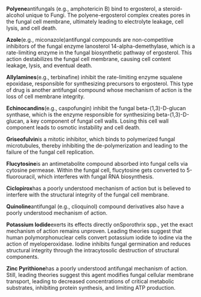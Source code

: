 **Polyene**antifungals (e.g., amphotericin B) bind to ergosterol, a steroid-alcohol unique to Fungi. The polyene-ergosterol complex creates pores in the fungal cell membrane, ultimately leading to electrolyte leakage, cell lysis, and cell death.

**Azole**(e.g., miconazole)antifungal compounds are non-competitive inhibitors of the fungal enzyme lanosterol 14-alpha-demethylase, which is a rate-limiting enzyme in the fungal biosynthetic pathway of ergosterol. This action destabilizes the fungal cell membrane, causing cell content leakage, lysis, and eventual death.

**Allylamines**(e.g., terbinafine) inhibit the rate-limiting enzyme squalene epoxidase, responsible for synthesizing precursors to ergosterol. This type of drug is another antifungal compound whose mechanism of action is the loss of cell membrane integrity.

**Echinocandins**(e.g., caspofungin) inhibit the fungal beta-(1,3)-D-glucan synthase, which is the enzyme responsible for synthesizing beta-(1,3)-D-glucan, a key component of fungal cell walls. Losing this cell wall component leads to osmotic instability and cell death.

**Griseofulvin**is a mitotic inhibitor, which binds to polymerized fungal microtubules, thereby inhibiting the de-polymerization and leading to the failure of the fungal cell replication.

**Flucytosine**is an antimetabolite compound absorbed into fungal cells via cytosine permease. Within the fungal cell, flucytosine gets converted to 5-fluorouracil, which interferes with fungal RNA biosynthesis.

**Ciclopirox**has a poorly understood mechanism of action but is believed to interfere with the structural integrity of the fungal cell membrane.

**Quinoline**antifungal (e.g., clioquinol) compound derivatives also have a poorly understood mechanism of action.

**Potassium Iodide**exerts its effects directly onSporothrix
spp., yet the exact mechanism of action remains unproven. Leading theories suggest that human polymorphonuclear cells convert potassium iodide to iodine via the action of myeloperoxidase. Iodine inhibits fungal germination and reduces structural integrity through the intracytosolic destruction of structural components.

**Zinc Pyrithione**has a poorly understood antifungal mechanism of action. Still, leading theories suggest this agent modifies fungal cellular membrane transport, leading to decreased concentrations of critical metabolic substrates, inhibiting protein synthesis, and limiting ATP production.